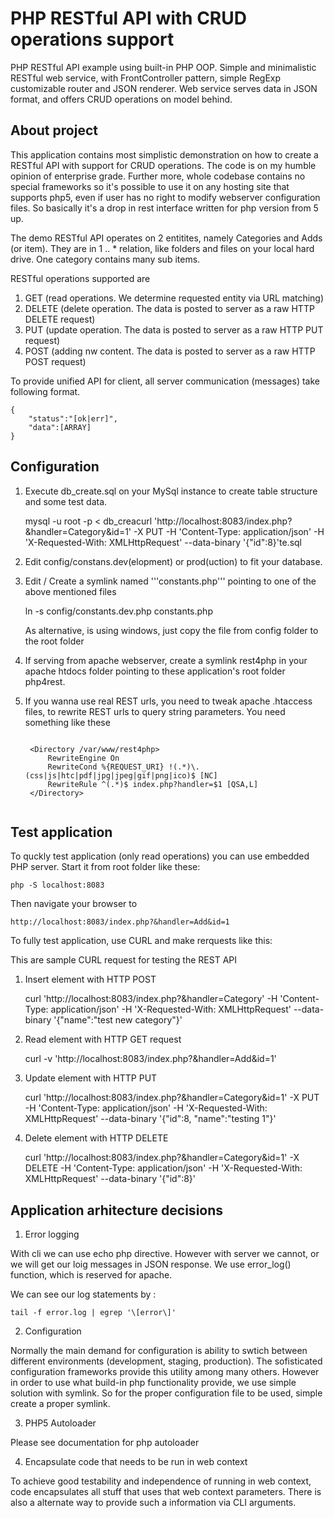 ﻿PHP RESTful API with CRUD operations support
=========

PHP RESTful API example using built-in PHP OOP. Simple and minimalistic RESTful web service, with FrontController pattern,
simple RegExp customizable router and JSON renderer. Web service serves data in JSON format, and offers CRUD operations
on model behind.

About project
--------------------------------------

This application contains most simplistic demonstration on how to create a RESTful API with support for CRUD operations.
The code is on my humble opinion of enterprise grade. Further more, whole codebase contains no special frameworks so it's possible to use it on any hosting site that supports php5, even if user has no right to modify webserver configuration files. So basically it's a drop in rest interface written for php version from 5 up.

The demo RESTful API operates on 2 entitites, namely Categories and Adds (or item). They are in 1 .. * relation, like folders and files on 
your local hard drive. One category contains many sub items.

RESTful operations supported are

1. GET (read operations. We determine requested entity via URL matching)
2. DELETE (delete operation. The data is posted to server as a raw HTTP DELETE request)
2. PUT (update operation. The data is posted to server as a raw HTTP PUT request)
4. POST (adding nw content. The data is posted to server as a raw HTTP POST request)

To provide unified API for client, all server communication (messages) take following format. 

    {
	    "status":"[ok|err]",
	    "data":[ARRAY]
    }

Configuration
--------------------------------------

1. Execute db_create.sql on your MySql instance to create table structure and some test data.

    mysql -u root -p < db_creacurl 'http://localhost:8083/index.php?&handler=Category&id=1' -X PUT -H 'Content-Type: application/json' -H 'X-Requested-With: XMLHttpRequest' --data-binary '{"id":8}'te.sql

2. Edit config/constans.dev(elopment) or prod(uction) to fit your database.

3. Edit / Create a symlink named '''constants.php''' pointing to one of the above mentioned files
    
    ln -s config/constants.dev.php constants.php

   As alternative, is using windows, just copy the file from config folder to the root folder 

4. If serving from apache webserver, create a symlink rest4php in your apache htdocs folder pointing to these application's root folder php4rest.

5. If you wanna use real REST urls, you need to tweak apache .htaccess files, to rewrite REST urls to query string parameters.
    You need something like these 
    <pre><code>
    &lt;Directory /var/www/rest4php&gt;
        RewriteEngine On
        RewriteCond %{REQUEST_URI} !(.*)\.(css|js|htc|pdf|jpg|jpeg|gif|png|ico)$ [NC]
        RewriteRule ^(.*)$ index.php?handler=$1 [QSA,L]
    &lt;/Directory&gt;
    </pre></code>

Test application
--------------------------------------

To quckly test application (only read operations) you can use embedded PHP server. Start it from root folder like these:
    
    php -S localhost:8083

Then navigate your browser to 

    http://localhost:8083/index.php?&handler=Add&id=1

To fully test application, use CURL and make rerquests like this:

This are sample CURL request for testing the REST API

1) Insert element with HTTP POST

    curl 'http://localhost:8083/index.php?&handler=Category' -H 'Content-Type: application/json' -H 'X-Requested-With: XMLHttpRequest' --data-binary '{"name":"test new category"}' 

2) Read element with HTTP GET request

    curl -v 'http://localhost:8083/index.php?&handler=Add&id=1'

3) Update element with HTTP PUT

    curl 'http://localhost:8083/index.php?&handler=Category&id=1' -X PUT -H 'Content-Type: application/json' -H 'X-Requested-With: XMLHttpRequest' --data-binary '{"id":8, "name":"testing 1"}'

4) Delete element with HTTP DELETE

    curl 'http://localhost:8083/index.php?&handler=Category&id=1' -X DELETE -H 'Content-Type: application/json' -H 'X-Requested-With: XMLHttpRequest' --data-binary '{"id":8}'


Application arhitecture decisions
--------------------------------------

1) Error logging

With cli we can use echo php directive. However with server we cannot, or we will get our loig messages in JSON response.
We use error_log() function, which is reserved for apache.

We can see our log statements by :

    tail -f error.log | egrep '\[error\]'

2) Configuration

Normally the main demand for configuration is ability to swtich between different environments (development, staging, production).
The sofisticated configuration frameworks provide this utility among many others. However in order to use what build-in php functionality provide,
we use simple solution with symlink. So for the proper configuration file to be used, simple create a proper symlink.

3) PHP5 Autoloader

Please see documentation for php autoloader

4) Encapsulate code that needs to be run in web context

To achieve good testability and independence of running in web context, code encapsulates all stuff that uses that web context parameters. There is also a alternate way to provide such a information via CLI arguments.